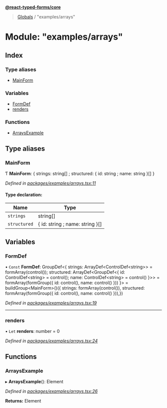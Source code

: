 **[@react-typed-forms/core](../README.md)**

> [Globals](../globals.md) / "examples/arrays"

# Module: "examples/arrays"

## Index

### Type aliases

* [MainForm](_examples_arrays_.md#mainform)

### Variables

* [FormDef](_examples_arrays_.md#formdef)
* [renders](_examples_arrays_.md#renders)

### Functions

* [ArraysExample](_examples_arrays_.md#arraysexample)

## Type aliases

### MainForm

Ƭ  **MainForm**: { strings: string[] ; structured: { id: string ; name: string  }[]  }

*Defined in [packages/examples/arrays.tsx:11](https://github.com/doolse/react-typed-form/blob/2a3f260/packages/examples/arrays.tsx#L11)*

#### Type declaration:

Name | Type |
------ | ------ |
`strings` | string[] |
`structured` | { id: string ; name: string  }[] |

## Variables

### FormDef

• `Const` **FormDef**: GroupDef<{ strings: ArrayDef<ControlDef<string\>\> = formArray(control()); structured: ArrayDef<GroupDef<{ id: ControlDef<string\> = control(); name: ControlDef<string\> = control() }\>\> = formArray(formGroup({ id: control(), name: control() })) }\> = buildGroup<MainForm\>()({ strings: formArray(control()), structured: formArray(formGroup({ id: control(), name: control() })),})

*Defined in [packages/examples/arrays.tsx:19](https://github.com/doolse/react-typed-form/blob/2a3f260/packages/examples/arrays.tsx#L19)*

___

### renders

• `Let` **renders**: number = 0

*Defined in [packages/examples/arrays.tsx:24](https://github.com/doolse/react-typed-form/blob/2a3f260/packages/examples/arrays.tsx#L24)*

## Functions

### ArraysExample

▸ **ArraysExample**(): Element

*Defined in [packages/examples/arrays.tsx:26](https://github.com/doolse/react-typed-form/blob/2a3f260/packages/examples/arrays.tsx#L26)*

**Returns:** Element
